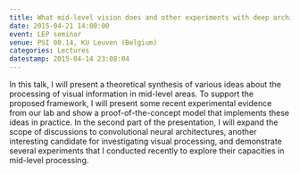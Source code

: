```yaml
---
title: What mid-level vision does and other experiments with deep architectures
date: 2015-04-21 14:00:00
event: LEP seminar
venue: PSI 00.14, KU Leuven (Belgium)
categories: Lectures
datestamp: 2015-04-14 23:08:04
---
```


In this talk, I will present a theoretical synthesis of various ideas about the processing of visual information in mid-level areas. To support the proposed framework, I will present some recent experimental evidence from our lab and show a proof-of-the-concept model that implements these ideas in practice. In the second part of the presentation, I will expand the scope of discussions to convolutional neural architectures, another interesting candidate for investigating visual processing, and demonstrate several experiments that I conducted recently to explore their capacities in mid-level processing.
